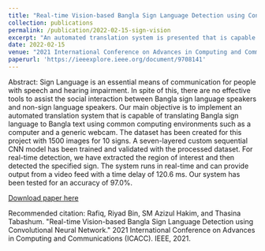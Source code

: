 ```yaml
---
title: "Real-time Vision-based Bangla Sign Language Detection using Convolutional Neural Network"
collection: publications
permalink: /publication/2022-02-15-sign-vision
excerpt: "An automated translation system is presented that is capable of translating Bangla sign language to Bangla text using common computing environments such as a computer and a generic webcam."
date: 2022-02-15
venue: "2021 International Conference on Advances in Computing and Communications (ICACC)"
paperurl: 'https://ieeexplore.ieee.org/document/9708141'
---
```


Abstract: Sign Language is an essential means of communication for people with speech and hearing impairment. In spite of this, there are no effective tools to assist the social interaction between Bangla sign language speakers and non-sign language speakers. Our main objective is to implement an automated translation system that is capable of translating Bangla sign language to Bangla text using common computing environments such as a computer and a generic webcam. The dataset has been created for this project with 1500 images for 10 signs. A seven-layered custom sequential CNN model has been trained and validated with the processed dataset. For real-time detection, we have extracted the region of interest and then detected the specified sign. The system runs in real-time and can provide output from a video feed with a time delay of 120.6 ms. Our system has been tested for an accuracy of 97.0%.

[Download paper here](http://riyadrafiq.github.io/files/sign-vision.pdf)

Recommended citation: Rafiq, Riyad Bin, SM Azizul Hakim, and Thasina Tabashum. "Real-time Vision-based Bangla Sign Language Detection using Convolutional Neural Network." 2021 International Conference on Advances in Computing and Communications (ICACC). IEEE, 2021.
